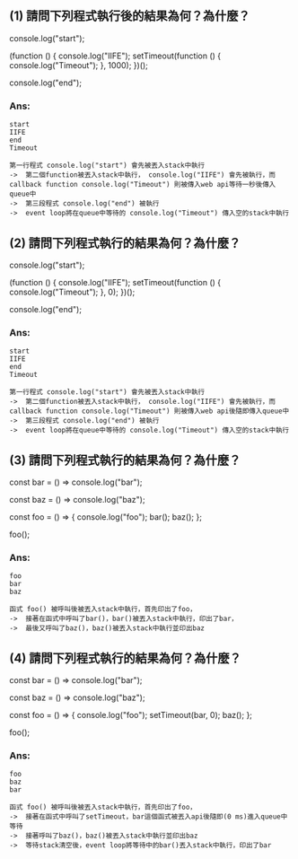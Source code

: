 ## (1) 請問下列程式執行後的結果為何？為什麼？

console.log("start");

(function () {
  console.log("IIFE");
  setTimeout(function () {
    console.log("Timeout");
  }, 1000);
})();

console.log("end");

### Ans: 
    start
    IIFE
    end
    Timeout

    第一行程式 console.log("start") 會先被丟入stack中執行  
    ->  第二個function被丟入stack中執行， console.log("IIFE") 會先被執行，而callback function console.log("Timeout") 則被傳入web api等待一秒後傳入queue中 
    ->  第三段程式 console.log("end") 被執行
    ->  event loop將在queue中等待的 console.log("Timeout") 傳入空的stack中執行
    
## (2) 請問下列程式執行的結果為何？為什麼？

console.log("start");

(function () {
  console.log("IIFE");
  setTimeout(function () {
    console.log("Timeout");
  }, 0);
})();

console.log("end");

### Ans:
    start
    IIFE
    end
    Timeout

    第一行程式 console.log("start") 會先被丟入stack中執行  
    ->  第二個function被丟入stack中執行， console.log("IIFE") 會先被執行，而callback function console.log("Timeout") 則被傳入web api後隨即傳入queue中 
    ->  第三段程式 console.log("end") 被執行
    ->  event loop將在queue中等待的 console.log("Timeout") 傳入空的stack中執行

## (3) 請問下列程式執行的結果為何？為什麼？

const bar = () => console.log("bar");

const baz = () => console.log("baz");

const foo = () => {
    console.log("foo");
    bar();
    baz();
};

foo();

### Ans:
    foo
    bar
    baz

    函式 foo() 被呼叫後被丟入stack中執行，首先印出了foo，
    ->  接著在函式中呼叫了bar()，bar()被丟入stack中執行，印出了bar，
    ->  最後又呼叫了baz()，baz()被丟入stack中執行並印出baz

## (4) 請問下列程式執行的結果為何？為什麼？

const bar = () => console.log("bar");

const baz = () => console.log("baz");

const foo = () => {
    console.log("foo");
    setTimeout(bar, 0);
    baz();
};

foo();

### Ans:
    foo
    baz
    bar
    
    函式 foo() 被呼叫後被丟入stack中執行，首先印出了foo，
    ->  接著在函式中呼叫了setTimeout，bar這個函式被丟入api後隨即(0 ms)進入queue中等待
    ->  接著呼叫了baz()，baz()被丟入stack中執行並印出baz
    ->  等待stack清空後，event loop將等待中的bar()丟入stack中執行，印出了bar